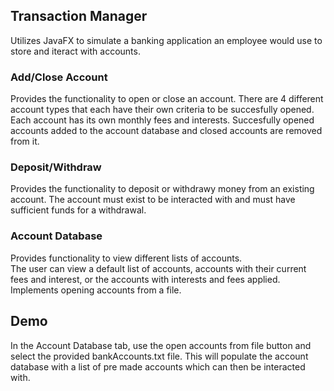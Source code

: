 ## Transaction Manager
Utilizes JavaFX to simulate a banking application an employee would use to store and iteract with accounts. 

### Add/Close Account
Provides the functionality to open or close an account. 
There are 4 different account types that each have their own criteria to be succesfully opened. Each account has its own monthly fees and interests.
Succesfully opened accounts added to the account database and closed accounts are removed from it. 

### Deposit/Withdraw
Provides the functionality to deposit or withdrawy money from an existing account. 
The account must exist to be interacted with and must have sufficient funds for a withdrawal. 

### Account Database 
Provides functionality to view different lists of accounts.  
The user can view a default list of accounts, accounts with their current fees and interest, or the accounts with interests and fees applied. 
Implements opening accounts from a file. 

## Demo
In the Account Database tab, use the open accounts from file button and select the provided bankAccounts.txt file. 
This will populate the account database with a list of pre made accounts which can then be interacted with. 
